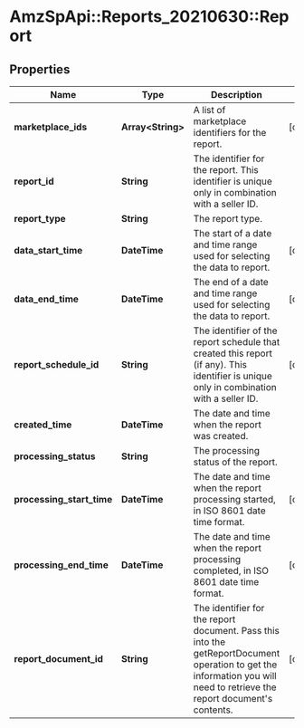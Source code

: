 # AmzSpApi::Reports_20210630::Report

## Properties
Name | Type | Description | Notes
------------ | ------------- | ------------- | -------------
**marketplace_ids** | **Array&lt;String&gt;** | A list of marketplace identifiers for the report. | [optional] 
**report_id** | **String** | The identifier for the report. This identifier is unique only in combination with a seller ID. | 
**report_type** | **String** | The report type. | 
**data_start_time** | **DateTime** | The start of a date and time range used for selecting the data to report. | [optional] 
**data_end_time** | **DateTime** | The end of a date and time range used for selecting the data to report. | [optional] 
**report_schedule_id** | **String** | The identifier of the report schedule that created this report (if any). This identifier is unique only in combination with a seller ID. | [optional] 
**created_time** | **DateTime** | The date and time when the report was created. | 
**processing_status** | **String** | The processing status of the report. | 
**processing_start_time** | **DateTime** | The date and time when the report processing started, in ISO 8601 date time format. | [optional] 
**processing_end_time** | **DateTime** | The date and time when the report processing completed, in ISO 8601 date time format. | [optional] 
**report_document_id** | **String** | The identifier for the report document. Pass this into the getReportDocument operation to get the information you will need to retrieve the report document&#x27;s contents. | [optional] 


